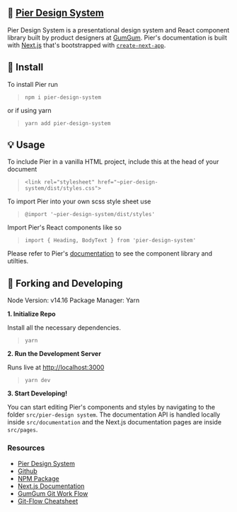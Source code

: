 ## 🎡 [Pier Design System](https://pier-design-system-develop.netlify.app/)

Pier Design System is a presentational design system and React component library built by product designers at [GumGum](https://gumgum.com/). Pier's documentation is built with [Next.js](https://nextjs.org/) that's bootstrapped with [`create-next-app`](https://github.com/vercel/next.js/tree/canary/packages/create-next-app).

## 💾 Install

To install Pier run

> `npm i pier-design-system`

or if using yarn

> `yarn add pier-design-system`

## 💡 Usage

To include Pier in a vanilla HTML project, include this at the head of your document

> `<link rel="stylesheet" href="~pier-design-system/dist/styles.css">`

To import Pier into your own scss style sheet use

> `@import '~pier-design-system/dist/styles'`

Import Pier's React components like so

> `import { Heading, BodyText } from 'pier-design-system'`

Please refer to Pier's [documentation](https://pier-design-system-develop.netlify.app/) to see the component library and utilties.

## 🚀 Forking and Developing

Node Version: v14.16
Package Manager: Yarn

**1. Initialize Repo**

Install all the necessary dependencies.

> `yarn`

**2. Run the Development Server**

Runs live at [http://localhost:3000](http://localhost:3000)

> `yarn dev`

**3. Start Developing!**

You can start editing Pier's components and styles by navigating to the folder `src/pier-design system`. The documentation API is handled locally inside `src/documentation` and the Next.js documentation pages are inside `src/pages`.

### Resources

-   [Pier Design System](https://pier-design-system-develop.netlify.app/)
-   [Github](https://github.com/yeonygg/pier-design-system)
-   [NPM Package](https://www.npmjs.com/package/pier-design-system)
-   [Next.js Documentation](https://nextjs.org/docs)
-   [GumGum Git Work Flow](https://gumgum.jira.com/wiki/spaces/TEC/pages/138248293/Git+Git+Work+Flow)
-   [Git-Flow Cheatsheet](https://danielkummer.github.io/git-flow-cheatsheet/)

